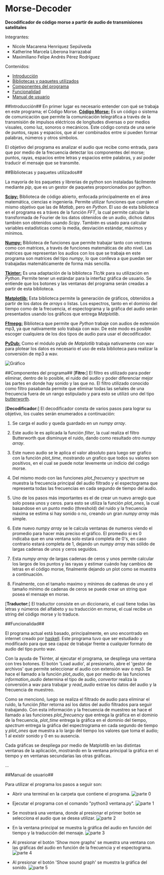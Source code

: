 # Morse-Decoder
**Decodificador de código morse a partir de audio de transmisiones satelitales**

Integrantes:
* Nicole Macarena Henríquez Sepúlveda
* Katherine Marcela Liberona Irarrazabal
* Maximiliano Felipe Andrés Pérez Rodríguez


Contenidos:
* [Introducción](#introducción)
* [Bibliotecas y paquetes utilizados](#bibliotecas-y-paquetes-utilizados)
* [Componentes del programa](#componentes-del-programa)
* [Funcionalidad](#funcionalidad)
* [Manual de usuario](#manual-de-usuario)


##Introducción##
En primer lugar es necesario entender con qué se trabaja en este programa; el Código Morse.
[**Código Morse:**](http://www.codigomorse.com/) Es un código o sistema de comunicación que permite la comunicación telegráfica a través de la transmisión de impulsos eléctricos de longitudes diversas o por medios visuales, como luz, sonoros o mecánicos. Este código consta de una serie de puntos, rayas y espacios, que al ser combinados entre si pueden formar palabras, números y otros símbolos.

El objetivo del programa es analizar el audio que recibe como entrada, para que por medio de la frecuencia detectar los componentes del morse; puntos, rayas, espacios entre letras y espacios entre palabras, y así poder traducir el mensaje que se transmite.


##Bibliotecas y paquetes utilizados##

La mayoría de los paquetes y librerias de python son instaladas fácilmente mediante *pip*, que es un gestor de paquetes proporcionados por python.

[**Scipy:**](http://www.scipy.org/) Biblioteca de código abierto, enfocada principalmente en el área matemática, ciencias e ingeniería. Permite utilizar funciones que cumplen el mismo objetivo que las de *Matlab*, pero en *Python*. El uso de esta biblioteca en el programa es a tráves de la función *FFT*, la cual permite calcular la transformada de Fourier de los datos obtenidos de un audio, dichos datos también son obtenidos usando *Scipy*. También es usado para calcular variables estadísticas como la media, desviación estándar, máximos y mínimos. 

[**Numpy:**](http://www.numpy.org/) Biblioteca de funciones que permite trabajar tanto con vectores como con matrices, a través de funciones matemáticas de alto nivel. Las matrices que representan los audios con los que se trabaja en este programa son matrices del tipo *numpy*, lo que conlleva a que puedan ser trabajadas matemáticamente de forma más sencilla. 

[**Tkinter:**](https://wiki.python.org/moin/TkInter) Es una adaptación de la biblioteca *Tlc/tk* para su utilización en *Python*. Permite tener un estándar para la interfaz gráfica de usuario. Se entiende que los botones y las ventanas del programa serán creadas a partir de esta biblioteca.

[**Matplotlib:**](http://matplotlib.org/) Esta biblioteca permite la generación de gráficos, obtenidos a partir de los datos de *arrays* o listas. Los espectros, tanto en el dominio del tiempo como de la frecuencia, el espectograma y la gráfica del audio serán presentados usando los gráficos que entrega *Matplotlib*.

[**Ffmepg:**](https://www.ffmpeg.org/) Biblioteca que permite que *Python* trabaje con audios de extensión mp3, ya que nativamente solo trabaja con wav. De este modo es posible escoger cualquiera de los dos tipos de audio para usar el decodificador.

[**PyDub:**](https://github.com/jiaaro/pydub/blob/master/API.markdown) Como el módulo pylab de *Matplotlib* trabaja nativamente con wav para plotear los datos es necesario el uso de esta biblioteca para realizar la conversión de mp3 a wav.

![Gráfico](http://i.imgur.com/bpnOxBg.png "Presentación gráficas de frecuencia y espectograma")



##Componentes del programa##
[**Fitro:**]
El filtro es utilizado para poder eliminar, dentro de lo posible, el ruido del audio y poder diferenciar mejor las partes en donde hay sonido y las que no.
El filtro utilizado conocido como filtro pasabanda permite que eliminar todas las señales de una frecuencia fuera de un rango estipulado y para esto se utilizó uno del tipo [butterworth](https://es.wikipedia.org/wiki/Filtro_de_Butterworth).

[**Decodificador:**]
El decodificador consta de varios pasos para lograr su objetivo, los cuales serán enumerados a continuación:
1. Se carga el audio y queda guardado en un *numpy array*.

2. Este audio le es aplicada la función *filter*, la cual realiza el filtro Butterworth que disminuye el ruido, dando como resultado otro *numpy array*.

3. Este nuevo audio se le aplica el valor absoluto para luego ser grafico con la función *plot_time*, mostrando un grafico que todos su valores son positivos, en el cual se puede notar levemente un indicio del codigo morse.

4. Del mismo modo con las funciones *plot_frecuency* y *spectrum* se muestra la frecuencia principal del audio filtrado y el espectograma que representa todas las frecuencias en cada segundo de tiempo del audio.

5. Uno de los pasos más importantes es el de crear un nuevo arreglo que solo posea unos y ceros. para esto se utiliza la función *plot_ones*, la cual basandose en un punto medio (threshold)  del ruido y la frecuencia máxima se estima si hay sonido o no, creando un gran *numpy array* más simple.

6. Este nuevo *numpy array* se le calcula ventanas de numeros viendo el promedio para hacer más preciso el gráfico. El promedio si es 0 indicaba que en una ventana solo estará completa de 0's, en caso contrario estará completa de 1, dejando un *numpy array* más sólido de largas cadenas de unos y ceros seguidos.

7. Esta *numpy array* de largas cadenas de ceros y unos permite calcular los largos de los puntos y las rayas y estimar cuándo hay cambios de letras en el código morse, finalmente dejando un plot como se muestra a continuación.

8. Finalmente, con el tamaño maximo y mínimos de cadenas de uno y el tamaño mínimo de cadenas de ceros se puede crear un string que posea el mensaje en morse.

[**Traductor:**]
El traductor consiste en un diccionario, el cual tiene todas las letras y números del alfabeto y su traducción en morse, el cual recibe un string del código morse y lo traduce.


##Funcionalidad##

El programa actual está basado, principalmente, en uno encontrado en internet creado por [haskell](https://sites.google.com/site/haskell102/home/frequency-analysis-of-audio-file-with-python-numpy-scipy). Este programa tuvo que ser estudiado y modificado para que sea capaz de trabajar frente a cualquier formato de audio del tipo punto wav.

Con la ayuda de Tkinter, al ejecutar el programa, se despliega una ventana con tres botones. El botón 'Load audio', al presionarlo, abre el 'gestor de archivos' que permite seleccionar el audio con extensión wav o mp3. Se hace el llamado a la función *plot_audio*, que por medio de las funciones *information_audio* determina el tipo de audio, *convertor* realiza la conversión a wav para trabajar y *read_audio* extrae los datos del audio y la frecuencia de muestreo.

Como se mencionó, luego se realiza el filtrado de audio para eliminar el ruido, la función *filter* retorna así los datos del audio filtrados para seguir trabajando. Con esta información y la frecuencia de muestreo se hace el llamado a las funciones *plot_frecuency* que entrega la gráfica en el dominio de la frecuencia, *plot_time* entrega la gráfica en el dominio del tiempo, *spectrum* entrega la gráfica del espectrograma en cada segundo de tiempo y *plot_ones* que muestra a lo largo del tiempo los valores que toma el audio; 1 al existir sonido y 0 en su ausencia.

Cada gráficas se despliega por medio de Matplotlib en las distintas ventanas de la aplicación, mostrando en la ventana principal la gráfica en el tiempo y en ventanas secundarias las otras gráficas.


...




##Manual de usuario##

Para utilizar el programa los pasos a seguir son:
* Abrir una terminal en la carpeta que contiene el programa.
![parte 0](http://imgur.com/rUuVEOe.png "terminal")

* Ejecutar el programa con el comando "python3 ventana.py".
![parte 1](http://i.imgur.com/GLfgDfT.png "Ejeción terminal del programa")

* Se mostrará una ventana, donde al presionar el primer botón se selecciona el audio que se desea utilizar.
![parte 2](http://i.imgur.com/JG43h1R.png "Captura de audio")

* En la ventana principal se muestra la gráfica del audio en función del tiempo y la traducción del mensaje. 
![parte 3](http://i.imgur.com/WaXsI3S.png "Ventana principal")

* Al presionar el botón 'Show more graphs' se muestra una ventana con las gráficas del audio en función de la frecuencia y el espectograma.
![parte 4](http://i.imgur.com/bpnOxBg.png "Graficos de frecuencia y espectograma")

* Al presionar el botón 'Show sound graph' se muestra la gráfica del sonido.
![parte 5](http://i.imgur.com/pqgTfbM.png "Graficos del audio de sonido morse")
